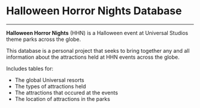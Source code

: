 # Halloween Horror Nights Database
---
**Halloween Horror Nights** (HHN) is a Halloween event at Universal Studios theme parks across the globe.

This database is a personal project that seeks to bring together any and all information about the attractions held at HHN events across the globe. 

Includes tables for:
- The global Universal resorts
- The types of attractions held
- The attractions that occured at the events
- The location of attractions in the parks
